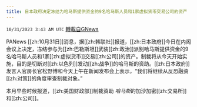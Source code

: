 ```yaml
---
title: 日本政府决定冻结为哈马斯提供资金的9名哈马斯人员和1家虚拟货币交易公司的资产
---
```

`10/31/2023 3:43 AM UTC` [轉載自GNews](https://gnews.org/articles/1901911)

PANews [[zh:10月31日]]消息，据[[zh:韩联社]]报道，[[zh:日本政府]]今日在内阁会议上决定，冻结参与为[[zh:巴勒斯坦]]武装[[zh:政治]]派别哈马斯提供资金的9名哈马斯人员和1家[[zh:虚拟货币]]交易[[zh:公司]]的资产。制裁将从今天开始实施，目的是切断对[[zh:以色列]]发动[[zh:战争]]的哈马斯的资助。[[zh:日本政府]]发言人官房长官松野博和今天上午在新闻发布会上表示，“我们将继续从反恐融资[[zh:对策]]的角度审查制裁对象。”

本月早些时候报道，[[zh:美国财政部]]制裁资助 *哈马斯*的加沙加密[[zh:交易所]]和[[zh:公司]]。
